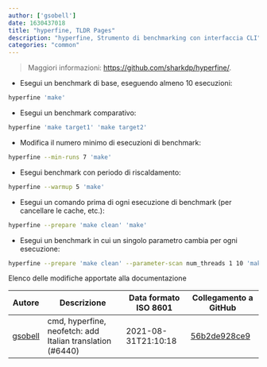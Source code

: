 ```yaml
---
author: ['gsobell']
date: 1630437018
title: "hyperfine, TLDR Pages"
description: "hyperfine, Strumento di benchmarking con interfaccia CLI"
categories: "common"
---
```

> Maggiori informazioni: <https://github.com/sharkdp/hyperfine/>.

- Esegui un benchmark di base, eseguendo almeno 10 esecuzioni:

```bash
hyperfine 'make'
```

- Esegui un benchmark comparativo:

```bash
hyperfine 'make target1' 'make target2'
```

- Modifica il numero minimo di esecuzioni di benchmark:

```bash
hyperfine --min-runs 7 'make'
```

- Esegui benchmark con periodo di riscaldamento:

```bash
hyperfine --warmup 5 'make'
```

- Esegui un comando prima di ogni esecuzione di benchmark (per cancellare le cache, etc.):

```bash
hyperfine --prepare 'make clean' 'make'
```

- Esegui un benchmark in cui un singolo parametro cambia per ogni esecuzione:

```bash
hyperfine --prepare 'make clean' --parameter-scan num_threads 1 10 'make -j {num_threads}'
```
Elenco delle modifiche apportate alla documentazione


Autore | Descrizione | Data formato ISO 8601 | Collegamento a GitHub
------|-----|-----|-----
[gsobell](mailto:82414189+gsobell@users.noreply.github.com) | cmd, hyperfine, neofetch: add Italian translation (#6440) | 2021-08-31T21:10:18 | [56b2de928ce9](https://github.com/tldr-pages/tldr/commit/56b2de928ce9488eb89b0df999f136f5e76fa121)


